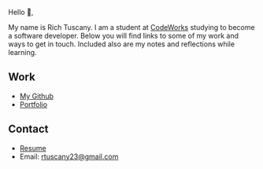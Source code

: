 Hello 👋, 

My name is Rich Tuscany. I am a student at [CodeWorks](https://boisecodeworks.com) studying to become a software developer. Below you will find links to some of my work and ways to get in touch. Included also are my notes and reflections while learning. 

## Work

  + [My Github](https://github.com/rtuscany23)
  + [Portfolio](https://rtuscany23.github.io/)

## Contact

  + [Resume](https://rtuscany23.github.io/resume)
  + Email: rtuscany23@gmail.com
  
